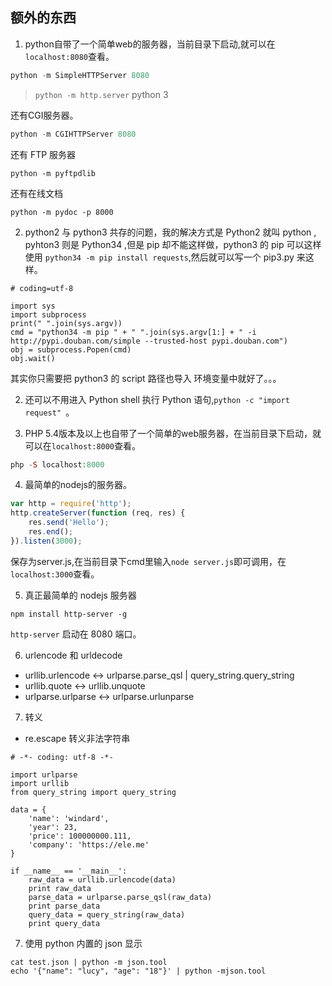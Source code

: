 ## 额外的东西

1. python自带了一个简单web的服务器，当前目录下启动,就可以在`localhost:8080`查看。

```python
python -m SimpleHTTPServer 8080
```

> `python -m http.server` python 3

还有CGI服务器。

```python
python -m CGIHTTPServer 8080
```

还有 FTP 服务器

```
python -m pyftpdlib
```

还有在线文档

```
python -m pydoc -p 8000
```

2. python2 与 python3 共存的问题，我的解决方式是 Python2 就叫 python , pyhton3 则是 Python34 ,但是 pip 却不能这样做，python3 的 pip 可以这样使用 `python34 -m pip install requests`,然后就可以写一个 pip3.py 来这样。

```
# coding=utf-8

import sys
import subprocess
print(" ".join(sys.argv))
cmd = "python34 -m pip " + " ".join(sys.argv[1:] + " -i http://pypi.douban.com/simple --trusted-host pypi.douban.com")
obj = subprocess.Popen(cmd)
obj.wait()
```

其实你只需要把 python3 的 script 路径也导入 环境变量中就好了。。。

2. 还可以不用进入 Python shell 执行 Python 语句,`python -c "import request" `。

3. PHP 5.4版本及以上也自带了一个简单的web服务器，在当前目录下启动，就可以在`localhost:8000`查看。

```php
php -S localhost:8000
```

4. 最简单的nodejs的服务器。

```javascript
var http = require('http');
http.createServer(function (req, res) {
    res.send('Hello');
    res.end();
}).listen(3000);

```

保存为server.js,在当前目录下cmd里输入`node server.js`即可调用，在`localhost:3000`查看。

5. 真正最简单的 nodejs 服务器

```
npm install http-server -g
```

`http-server` 启动在 8080 端口。

6. urlencode 和 urldecode

- urllib.urlencode <-> urlparse.parse_qsl | query_string.query_string
- urllib.quote <-> urllib.unquote
- urlparse.urlparse <-> urlparse.urlunparse

7. 转义

- re.escape 转义非法字符串

```
# -*- coding: utf-8 -*-

import urlparse
import urllib
from query_string import query_string

data = {
    'name': 'windard',
    'year': 23,
    'price': 100000000.111,
    'company': 'https://ele.me'
}

if __name__ == '__main__':
    raw_data = urllib.urlencode(data)
    print raw_data
    parse_data = urlparse.parse_qsl(raw_data)
    print parse_data
    query_data = query_string(raw_data)
    print query_data

```

7. 使用 python 内置的 json 显示

```
cat test.json | python -m json.tool
echo '{"name": "lucy", "age": "18"}' | python -mjson.tool
```